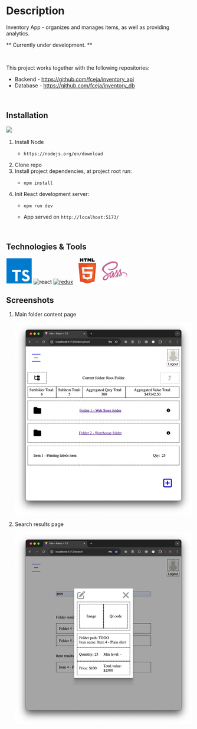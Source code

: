 # Description

Inventory App - organizes and manages items, as well as providing analytics. <br/>

** Currently under development. **

<br/>

This project works together with the following repositories:
- Backend - https://github.com/fceja/inventory_api
- Database - https://github.com/fceja/inventory_db

<br/>

## Installation
![](https://img.shields.io/badge/OS-Linux%20%7C%20MacOS%20%7C%20Windows-eaeaea)
1. Install Node
   - ```
     https://nodejs.org/en/download
     ```
2. Clone repo
3. Install project dependencies, at project root run:
   - ```
     npm install
     ```
4. Init React development server:
   - ```
     npm run dev
     ```
   - App served on `http://localhost:5173/`

<br/>

## Technologies & Tools
<p>
  <a
    href="https://www.typescriptlang.org/"
    target="_blank"
    rel="noreferrer"
    style="text-decoration:none"
  >
    <img
      src="https://raw.githubusercontent.com/devicons/devicon/master/icons/typescript/typescript-original.svg"
      alt="typescript"
      width="70"
      height="70"
    /></a>
  <a href="https://react.dev/" target="_blank" rel="noreferrer" style="text-decoration:none">
    <img
      src="https://cdn.jsdelivr.net/gh/devicons/devicon/icons/react/react-original.svg"
      alt="react"
      width="70"
      height="70"
    /></a>
  <a href="https://redux.js.org/" target="_blank" rel="noreferrer">
    <img
      src="https://cdn.jsdelivr.net/gh/devicons/devicon/icons/redux/redux-original.svg"
      alt="redux"
      width="70"
      height="70"
    /></a>
  <a href="https://www.w3.org/html/" target="_blank" rel="noreferrer">
    <img
      src="https://raw.githubusercontent.com/devicons/devicon/master/icons/html5/html5-original-wordmark.svg"
      alt="html5"
      width="70"
      height="70"
    /></a>
  <a href="https://sass-lang.com" target="_blank" rel="noreferrer">
    <img
      src="https://raw.githubusercontent.com/devicons/devicon/master/icons/sass/sass-original.svg"
      alt="sass"
      width="70"
      height="70"
    /></a>
</p>

## Screenshots

1. Main folder content page
   
      <img src="screenshots/main.png" alt="Screenshot image" width="500"/>

2. Search results page
   
      <img src="screenshots/search.png" alt="Screenshot image" width="500"/>
   
